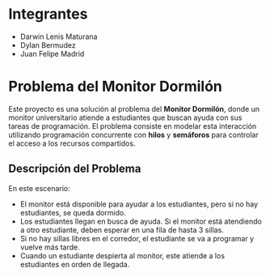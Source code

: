 # Integrantes
- Darwin Lenis Maturana
- Dylan Bermudez
- Juan Felipe Madrid

# Problema del Monitor Dormilón

Este proyecto es una solución al problema del **Monitor Dormilón**, donde un monitor universitario atiende a estudiantes que buscan ayuda con sus tareas de programación. El problema consiste en modelar esta interacción utilizando programación concurrente con **hilos** y **semáforos** para controlar el acceso a los recursos compartidos.

## Descripción del Problema

En este escenario:
- El monitor está disponible para ayudar a los estudiantes, pero si no hay estudiantes, se queda dormido.
- Los estudiantes llegan en busca de ayuda. Si el monitor está atendiendo a otro estudiante, deben esperar en una fila de hasta 3 sillas.
- Si no hay sillas libres en el corredor, el estudiante se va a programar y vuelve más tarde.
- Cuando un estudiante despierta al monitor, este atiende a los estudiantes en orden de llegada.


